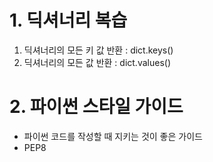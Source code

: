 # 1. 딕셔너리 복습

1. 딕셔너리의 모든 키 값 반환 : dict.keys()
2. 딕셔너리의 모든 값 반환 : dict.values()

# 2. 파이썬 스타일 가이드

- 파이썬 코드를 작성할 때 지키는 것이 좋은 가이드
- PEP8